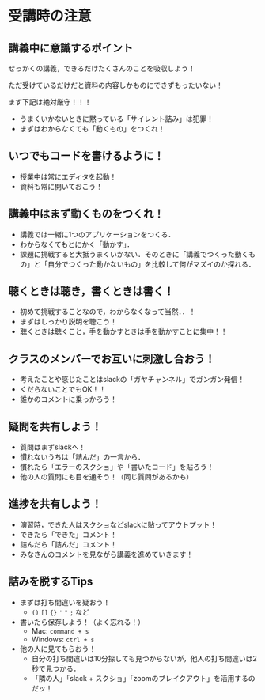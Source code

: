 # 受講時の注意

## 講義中に意識するポイント

せっかくの講義，できるだけたくさんのことを吸収しよう！

ただ受けているだけだと資料の内容しかものにできずもったいない！

まず下記は絶対厳守！！！

- うまくいかないときに黙っている「サイレント詰み」は犯罪！
- まずはわからなくても「動くもの」をつくれ！


## いつでもコードを書けるように！

- 授業中は常にエディタを起動！
- 資料も常に開いておこう！


## 講義中はまず動くものをつくれ！

- 講義では一緒に1つのアプリケーションをつくる．
- わからなくてもとにかく「動かす」．
- 課題に挑戦すると大抵うまくいかない．そのときに「講義でつくった動くもの」と「自分でつくった動かないもの」を比較して何がマズイのか探れる．

## 聴くときは聴き，書くときは書く！

- 初めて挑戦することなので，わからなくなって当然．．！
- まずはしっかり説明を聴こう！
- 聴くときは聴くこと，手を動かすときは手を動かすことに集中！！


## クラスのメンバーでお互いに刺激し合おう！

- 考えたことや感じたことはslackの「ガヤチャンネル」でガンガン発信！
- くだらないことでもOK！！
- 誰かのコメントに乗っかろう！


## 疑問を共有しよう！

- 質問はまずslackへ！
- 慣れないうちは「詰んだ」の一言から．
- 慣れたら「エラーのスクショ」や「書いたコード」を貼ろう！
- 他の人の質問にも目を通そう！（同じ質問があるかも）


## 進捗を共有しよう！

- 演習時，できた人はスクショなどslackに貼ってアウトプット！
- できたら「できた」コメント！
- 詰んだら「詰んだ」コメント！
- みなさんのコメントを見ながら講義を進めていきます！


## 詰みを脱するTips

- まずは打ち間違いを疑おう！
    - `()` `[]` `{}` `'` `"` `;` など
- 書いたら保存しよう！（よく忘れる！）
    - Mac: `command + s`
    - Windows: `ctrl + s`
- 他の人に見てもらおう！
  - 自分の打ち間違いは10分探しても見つからないが，他人の打ち間違いは2秒で見つかる．
  - 「隣の人」「slack + スクショ」「zoomのブレイクアウト」を活用するのだッ！

